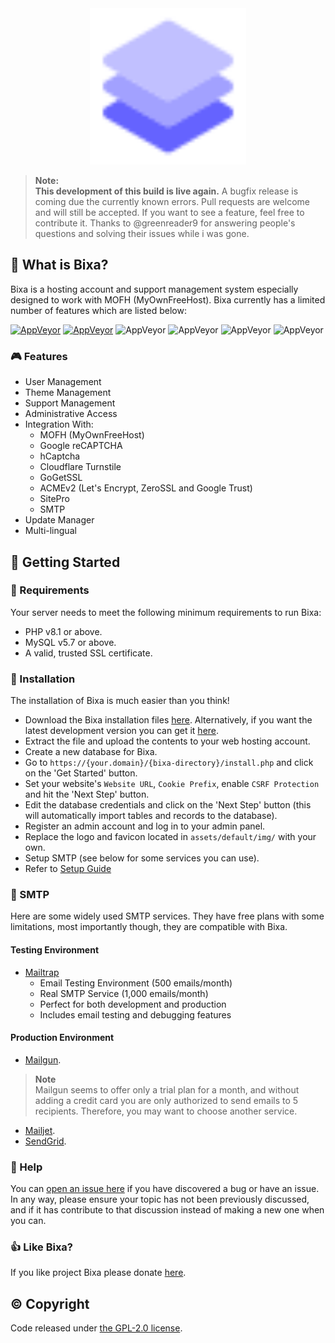 <div align="center">
    <img src="assets/default/images/logo-sm.svg" width="250px">
</div>

> **Note:**  
> **This development of this build is live again.**
> A bugfix release is coming due the currently known errors.
> Pull requests are welcome and will still be accepted. If you want to see a feature, feel free to contribute it.
> Thanks to @greenreader9 for answering people's questions and solving their issues while i was gone.

## 👀 What is Bixa?
Bixa is a hosting account and support management system especially designed to work with MOFH (MyOwnFreeHost). Bixa currently has a limited number of features which are listed below:

[![AppVeyor](https://img.shields.io/badge/Licence-GPL_2.0-orange)](LICENSE)
[![AppVeyor](https://img.shields.io/badge/Version-v1.2.8-informational)](https://github.com/bixacloud/bixa/releases/latest)
![AppVeyor](https://img.shields.io/badge/Build-Passed-brightgreen)
![AppVeyor](https://img.shields.io/badge/Interface-Tabler-lightgreen)
![AppVeyor](https://img.shields.io/badge/Development-Live-brightgreen)
![AppVeyor](https://img.shields.io/badge/Dependencies-PHP,_MySQL,_cUrl-red)

### 🎮 Features
- User Management
- Theme Management
- Support Management
- Administrative Access
- Integration With:
	- MOFH (MyOwnFreeHost)
	- Google reCAPTCHA 
	- hCaptcha
	- Cloudflare Turnstile
	- GoGetSSL
	- ACMEv2 (Let's Encrypt, ZeroSSL and Google Trust)
	- SitePro
	- SMTP
- Update Manager
- Multi-lingual

## 🤸 Getting Started

### 🚅 Requirements
Your server needs to meet the following minimum requirements to run Bixa:
- PHP v8.1 or above.
- MySQL v5.7 or above.
- A valid, trusted SSL certificate.

### 💾 Installation 
The installation of Bixa is much easier than you think!
- Download the Bixa installation files [here](https://github.com/bixacloud/bixa/releases/latest). Alternatively, if you want the latest development version you can get it [here](https://github.com/bixacloud/bixa/archive/refs/heads/dev.zip).
- Extract the file and upload the contents to your web hosting account. 
- Create a new database for Bixa.
- Go to ```https://{your.domain}/{bixa-directory}/install.php``` and click on the 'Get Started' button.
- Set your website's ```Website URL```, ```Cookie Prefix```, enable ```CSRF Protection``` and hit the 'Next Step' button.
- Edit the database credentials and click on the 'Next Step' button (this will automatically import tables and records to the database).
- Register an admin account and log in to your admin panel. 
- Replace the logo and favicon located in ```assets/default/img/``` with your own.
- Setup SMTP (see below for some services you can use).
- Refer to [Setup Guide](Setup-Guide.md)


### 📧 SMTP
Here are some widely used SMTP services. They have free plans with some limitations, most importantly though, they are compatible with Bixa.

#### Testing Environment
- [Mailtrap](https://mailtrap.io/)
  - Email Testing Environment (500 emails/month)
  - Real SMTP Service (1,000 emails/month)
  - Perfect for both development and production
  - Includes email testing and debugging features

#### Production Environment
- [Mailgun](https://www.mailgun.com/). 
> **Note**  
> Mailgun seems to offer only a trial plan for a month, and without adding a credit card you are only authorized to send emails to 5 recipients. Therefore, you may want to choose another service.
- [Mailjet](https://mailjet.com/).
- [SendGrid](https://sendgrid.com/free/).


### 🤔 Help
You can [open an issue here](https://github.com/bixacloud/bixa/issues/new) if you have discovered a bug or have an issue. In any way, please ensure your topic has not been previously discussed, and if it has contribute to that discussion instead of making a new one when you can.

### 👍 Like Bixa?
If you like project Bixa please donate [here](https://bixa.app/DONATE.md).

## ©️ Copyright
Code released under [the GPL-2.0 license](LICENSE).